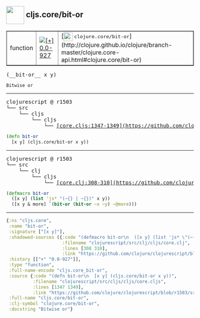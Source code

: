 ## <img width="48px" valign="middle" src="http://i.imgur.com/Hi20huC.png"> cljs.core/bit-or

 <table border="1">
<tr>
<td>function</td>
<td><a href="https://github.com/cljsinfo/api-refs/tree/0.0-927"><img valign="middle" alt="[+] 0.0-927" src="https://img.shields.io/badge/+-0.0--927-lightgrey.svg"></a> </td>
<td>
[<img height="24px" valign="middle" src="http://i.imgur.com/1GjPKvB.png"> <samp>clojure.core/bit-or</samp>](http://clojure.github.io/clojure/branch-master/clojure.core-api.html#clojure.core/bit-or)
</td>
</tr>
</table>

 <samp>
(__bit-or__ x y)<br>
</samp>

```
Bitwise or
```

---

 <pre>
clojurescript @ r1503
└── src
    └── cljs
        └── cljs
            └── <ins>[core.cljs:1347-1349](https://github.com/clojure/clojurescript/blob/r1503/src/cljs/cljs/core.cljs#L1347-L1349)</ins>
</pre>

```clj
(defn bit-or
  [x y] (cljs.core/bit-or x y))
```


---

 <pre>
clojurescript @ r1503
└── src
    └── clj
        └── cljs
            └── <ins>[core.clj:308-310](https://github.com/clojure/clojurescript/blob/r1503/src/clj/cljs/core.clj#L308-L310)</ins>
</pre>

```clj
(defmacro bit-or
  ([x y] (list 'js* "(~{} | ~{})" x y))
  ([x y & more] `(bit-or (bit-or ~x ~y) ~@more)))
```

---

```clj
{:ns "cljs.core",
 :name "bit-or",
 :signature ["[x y]"],
 :shadowed-sources ({:code "(defmacro bit-or\n  ([x y] (list 'js* \"(~{} | ~{})\" x y))\n  ([x y & more] `(bit-or (bit-or ~x ~y) ~@more)))",
                     :filename "clojurescript/src/clj/cljs/core.clj",
                     :lines [308 310],
                     :link "https://github.com/clojure/clojurescript/blob/r1503/src/clj/cljs/core.clj#L308-L310"}),
 :history [["+" "0.0-927"]],
 :type "function",
 :full-name-encode "cljs.core_bit-or",
 :source {:code "(defn bit-or\n  [x y] (cljs.core/bit-or x y))",
          :filename "clojurescript/src/cljs/cljs/core.cljs",
          :lines [1347 1349],
          :link "https://github.com/clojure/clojurescript/blob/r1503/src/cljs/cljs/core.cljs#L1347-L1349"},
 :full-name "cljs.core/bit-or",
 :clj-symbol "clojure.core/bit-or",
 :docstring "Bitwise or"}

```
